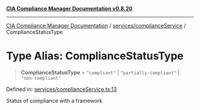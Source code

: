 [**CIA Compliance Manager Documentation v0.8.20**](../../../README.md)

***

[CIA Compliance Manager Documentation](../../../modules.md) / [services/complianceService](../README.md) / ComplianceStatusType

# Type Alias: ComplianceStatusType

> **ComplianceStatusType** = `"compliant"` \| `"partially-compliant"` \| `"non-compliant"`

Defined in: [services/complianceService.ts:13](https://github.com/Hack23/cia-compliance-manager/blob/9180e2700dca841f6711d7243c036db4de73db57/src/services/complianceService.ts#L13)

Status of compliance with a framework
